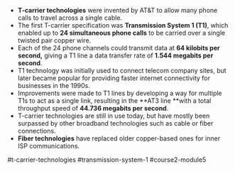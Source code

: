 -   **T-carrier technologies** were invented by AT&T to allow many phone calls to travel across a single cable.
-   The first T-carrier specification was **Transmission System 1 (T1)**, which enabled up to **24 simultaneous phone calls** to be carried over a single twisted pair copper wire.
-   Each of the 24 phone channels could transmit data at **64 kilobits per second,** giving a T1 line a data transfer rate of **1.544 megabits per second**.
-   T1 technology was initially used to connect telecom company sites, but later became popular for providing faster internet connectivity for businesses in the 1990s.
-   Improvements were made to T1 lines by developing a way for multiple T1s to act as a single link, resulting in the **AT3 line **with a total throughput speed of **44.736 megabits per second**.
-   T-carrier technologies are still in use today, but have mostly been surpassed by other broadband technologies such as cable or fiber connections.
-   **Fiber technologies** have replaced older copper-based ones for inner ISP communications.

#t-carrier-technologies #transmission-system-1 #course2-module5 